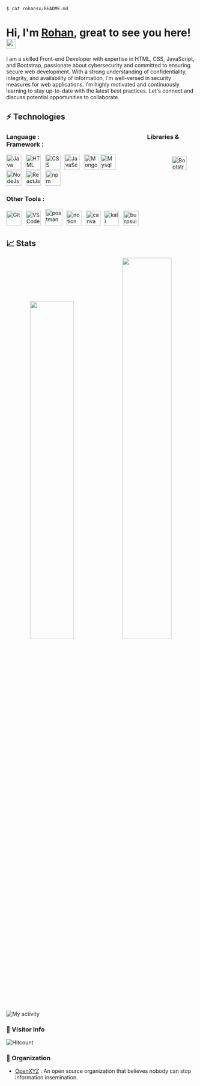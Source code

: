 ```python
$ cat rohansx/README.md
```
<h1>Hi, I'm <a href="https://rohanx.tech">Rohan</a>, great to see you here! <img src="https://media.giphy.com/media/hvRJCLFzcasrR4ia7z/giphy.gif" width="25px"> </h1>


I am a skilled Front-end Developer with expertise in HTML, CSS, JavaScript, and Bootstrap, passionate about cybersecurity and committed to ensuring secure web development. With a strong understanding of confidentiality, integrity, and availability of information, I'm well-versed in security measures for web applications. I'm highly motivated and continuously learning to stay up-to-date with the latest best practices. Let's connect and discuss potential opportunities to collaborate.

## ⚡ Technologies

### Language : &nbsp;&nbsp;&nbsp;&nbsp;&nbsp;&nbsp;&nbsp;&nbsp;&nbsp;&nbsp;&nbsp;&nbsp;&nbsp;&nbsp;&nbsp;&nbsp;&nbsp;&nbsp;&nbsp;&nbsp;&nbsp;&nbsp;&nbsp;&nbsp;&nbsp;&nbsp;&nbsp;&nbsp;&nbsp;&nbsp;&nbsp;&nbsp;&nbsp;&nbsp;&nbsp;&nbsp;&nbsp;&nbsp;&nbsp;&nbsp;&nbsp;&nbsp;&nbsp;&nbsp;&nbsp;&nbsp;&nbsp;&nbsp;&nbsp;&nbsp;&nbsp;&nbsp;&nbsp;&nbsp;&nbsp;&nbsp;&nbsp;&nbsp;&nbsp;&nbsp;&nbsp;&nbsp;&nbsp;&nbsp;&nbsp;&nbsp;&nbsp;&nbsp;&nbsp;&nbsp;&nbsp;&nbsp;             Libraries & Framework :


  <img src="https://cdn.jsdelivr.net/gh/devicons/devicon/icons/java/java-original-wordmark.svg" alt="Java" width="40" height="40"/>&nbsp;&nbsp;
  <img src="https://cdn.jsdelivr.net/gh/devicons/devicon/icons/html5/html5-original.svg" alt="HTML" width="40" height="40"/>&nbsp;&nbsp;
  <img src="https://cdn.jsdelivr.net/gh/devicons/devicon/icons/css3/css3-original.svg" alt="CSS" width="40" height="40"/>&nbsp;&nbsp;
  <img src="https://cdn.jsdelivr.net/gh/devicons/devicon/icons/javascript/javascript-original.svg" alt="JavaScript" width="40" height="40"/>&nbsp;&nbsp;
  <img src="https://cdn.jsdelivr.net/gh/devicons/devicon/icons/mongodb/mongodb-plain-wordmark.svg" alt="MongoDB" width="40" height="40"/>
  <img src="https://cdn.jsdelivr.net/gh/devicons/devicon/icons/mysql/mysql-plain.svg" alt="Mysql" width="40" height="40"/>&nbsp;&nbsp;&nbsp;&nbsp;&nbsp;&nbsp;&nbsp;&nbsp;&nbsp;&nbsp;&nbsp;&nbsp;&nbsp;&nbsp;&nbsp;&nbsp;&nbsp;&nbsp;&nbsp;&nbsp;&nbsp;&nbsp;&nbsp;&nbsp;&nbsp;&nbsp;&nbsp;&nbsp;&nbsp;&nbsp;&nbsp;&nbsp;&nbsp;&nbsp;&nbsp;&nbsp;&nbsp;
   <img src="https://getbootstrap.com/docs/5.0/assets/brand/bootstrap-logo.svg" title="JavaScript" alt="Bootstrap" width="40" height="35"/>&nbsp;&nbsp;
   <img src="https://user-images.githubusercontent.com/33249782/229697042-b311ebf0-52b7-4812-b67d-44f902dd8f02.png" alt="NodeJs" width="40" height="40"/>&nbsp;&nbsp;
  <img src="https://cdn.jsdelivr.net/gh/devicons/devicon/icons/react/react-original.svg" alt="ReactJs" width="40" height="40"/>&nbsp;&nbsp;
  <img src="https://cdn.jsdelivr.net/gh/devicons/devicon/icons/npm/npm-original-wordmark.svg" alt="npm" width="40" height="40"/>&nbsp;&nbsp;

  


### Other Tools :
<div>
  <img src="https://cdn.jsdelivr.net/gh/devicons/devicon/icons/git/git-original.svg" alt="Git" width="40" height="40"/>&nbsp;&nbsp;
  <img src="https://cdn.jsdelivr.net/gh/devicons/devicon/icons/vscode/vscode-original.svg" alt="VS Code" width="40" height="40"/>&nbsp;&nbsp;
  <img src="https://user-images.githubusercontent.com/33249782/229693464-73adb160-36c9-4e9b-ba23-bf32dde4d03c.png" alt="postman" width="45" height="45"/>&nbsp;&nbsp;
  <img src="https://user-images.githubusercontent.com/79409258/226091987-3cdf9344-dcfa-4d4e-ad0d-d3ab37c3c4db.png" alt="notion" width="40"      height="40"/>&nbsp;&nbsp;
   <img src="https://cdn.jsdelivr.net/gh/devicons/devicon/icons/canva/canva-original.svg" alt="canva" width="40" height="40"/>&nbsp;
   <img src="https://user-images.githubusercontent.com/33249782/229691529-3e454a1e-ae9e-4239-83a9-7beb2da99659.png" alt="kali" width="40"/>&nbsp;&nbsp;
   <img src="https://user-images.githubusercontent.com/33249782/229692940-18d974fa-8070-4772-b87f-cae56fea4ce5.png" alt="burpsuite"width="40"/>&nbsp;&nbsp;


<!-- ![canva_logo_icon_145428](https://user-images.githubusercontent.com/33249782/229694413-0f0a23cf-0924-439f-b0d6-4cd73ae77161.png) -->




## 📈 Stats
<p align="center">

  <img width="48%" src="https://github-readme-stats.vercel.app/api?username=rohansx&show_icons=true&theme="/>
  <img width="51%" src="https://github-readme-streak-stats.herokuapp.com/?user=rohansx&theme=" />
 
 </p>
  
![My activity](https://github-readme-activity-graph.cyclic.app/graph?username=rohansx&theme=react-dark)

<!-- <a href="https://github.com/anuraghazra/github-readme-stats"><img align="center" src="https://github-readme-stats.vercel.app/api/top-langs/?username=rohansx&layout=compact&theme=buefy&hide_border=true" /></a>  -->
  
<!-- ![My activty](https://github-contribution-graph.ez4o.com/?username=rohansx&last_n_days=10&img_url=#ffff) -->
 
### 👀 Visitor Info

![Hitcount](https://komarev.com/ghpvc/?username=rohansx&color=57bcd9)

### 🏢 Organization
- <a href="https://github.com/open-xyz">OpenXYZ</a> : An open source organization that believes nobody can stop information insemination.

